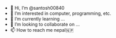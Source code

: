 - 👋 Hi, I’m @santosh00840
- 👀 I’m interested in computer, programming, etc. 
- 🌱 I’m currently learning ...
- 💞️ I’m looking to collaborate on ...
- 📫 How to reach me nepal🇳🇵

<!---
santosh00840/santosh00840 is a ✨ special ✨ repository because its `README.md` (this file) appears on your GitHub profile.
You can click the Preview link to take a look at your changes.
--->
